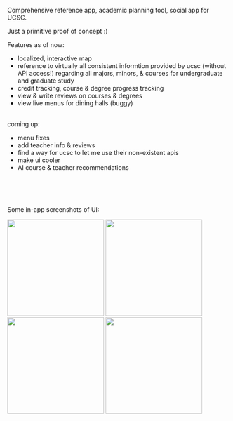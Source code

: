 Comprehensive reference app, academic planning tool, social app for UCSC.

Just a primitive proof of concept :)

Features as of now:

- localized, interactive map
- reference to virtually all consistent informtion provided by ucsc (without API access!) regarding all majors, minors, & courses for undergraduate and graduate study
- credit tracking, course & degree progress tracking
- view & write reviews on courses & degrees
- view live menus for dining halls (buggy)

<br>
coming up:

- menu fixes
- add teacher info & reviews
- find a way for ucsc to let me use their non-existent apis
- make ui cooler
- AI course & teacher recommendations 


<br>
<br>
<br>


Some in-app screenshots of UI:

<img src="https://github.com/purple-prince/Slug-Course-Map/assets/65055638/b30f4bdc-3f8f-4cef-b147-c30fc14ed927" width="220">
<img src="https://github.com/purple-prince/Slug-Course-Map/assets/65055638/cf6da3e8-ffdc-4a89-9d6d-cac79d3c952f" width="220">
<img src="https://github.com/purple-prince/Slug-Course-Map/assets/65055638/f2037796-061d-4182-a2b3-f31b9d736ec6" width="220">
<img src="https://github.com/purple-prince/Slug-Course-Map/assets/65055638/060ac7df-09ec-43c4-8152-98a5a5ad1074" width="220">

